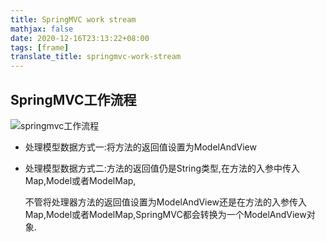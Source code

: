 ```yaml
---
title: SpringMVC work stream
mathjax: false
date: 2020-12-16T23:13:22+08:00
tags: [frame]
translate_title: springmvc-work-stream
---
```


## SpringMVC工作流程

![springmvc工作流程](https://cdn.jsdelivr.net/gh/kayleh/cdn2/springmvc工作流程/springmvc工作流程.png)

- 处理模型数据方式一:将方法的返回值设置为ModelAndView

- 处理模型数据方式二:方法的返回值仍是String类型,在方法的入参中传入Map,Model或者ModelMap,

  不管将处理器方法的返回值设置为ModelAndView还是在方法的入参传入Map,Model或者ModelMap,SpringMVC都会转换为一个ModelAndView对象.

